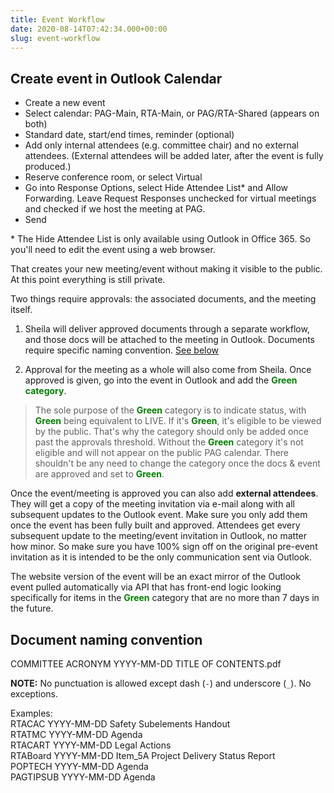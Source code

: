```yaml
---
title: Event Workflow
date: 2020-08-14T07:42:34.000+00:00
slug: event-workflow
---
```


## Create event in Outlook Calendar

- Create a new event
- Select calendar: PAG-Main, RTA-Main, or PAG/RTA-Shared (appears on both)
- Standard date, start/end times, reminder (optional)
- Add only internal attendees (e.g. committee chair) and no external attendees. (External attendees will be added later, after the event is fully produced.)
- Reserve conference room, or select Virtual
- Go into Response Options, select Hide Attendee List&#42; and Allow Forwarding. Leave Request Responses unchecked for virtual meetings and checked if we host the meeting at PAG. 
- Send

&#42; The Hide Attendee List is only available using Outlook in Office 365. So you'll need to edit the event using a web browser.

That creates your new meeting/event without making it visible to the public. At this point everything is still private.

Two things require approvals: the associated documents, and the meeting itself. 

1. Sheila will deliver approved documents through a separate workflow, and those docs will be attached to the meeting in Outlook. Documents require specific naming convention. [See below](/event-workflow#document-naming-convention)

2. Approval for the meeting as a whole will also come from Sheila. Once approved is given, go into the event in Outlook and add the <b style="color:green;">Green category</b>. 

> The sole purpose of the <b style="color:green;">Green</b> category is to indicate status, with <b style="color:green;">Green</b> being equivalent to LIVE. If it's <b style="color:green;">Green</b>, it's eligible to be viewed by the public. That's why the category should only be added once past the approvals threshold. Without the <b style="color:green;">Green</b> category it's not eligible and will not appear on the public PAG calendar. There shouldn't be any need to change the category once the docs & event are approved and set to <b style="color:green;">Green</b>.

Once the event/meeting is approved you can also add <b>external attendees</b>. They will get a copy of the meeting invitation via e-mail along with all subsequent updates to the Outlook event. Make sure you only add them once the event has been fully built and approved. Attendees get every subsequent update to the meeting/event invitation in Outlook, no matter how minor. So make sure you have 100% sign off on the original pre-event invitation as it is intended to be the only communication sent via Outlook.

The website version of the event will be an exact mirror of the Outlook event pulled automatically via API that has front-end logic looking specifically for items in the <b style="color:green;">Green</b> category that are no more than 7 days in the future. 

## Document naming convention
COMMITTEE ACRONYM YYYY-MM-DD TITLE OF CONTENTS.pdf

**NOTE:** No punctuation is allowed except dash (`-`) and underscore (`_`). No exceptions.

Examples:<br>
RTACAC YYYY-MM-DD Safety Subelements Handout<br>
RTATMC YYYY-MM-DD Agenda<br>
RTACART YYYY-MM-DD Legal Actions<br>
RTABoard YYYY-MM-DD Item_5A Project Delivery Status Report<br>
POPTECH YYYY-MM-DD Agenda<br>
PAGTIPSUB YYYY-MM-DD Agenda


